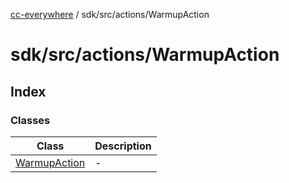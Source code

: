 [cc-everywhere](../../../../index.md) / sdk/src/actions/WarmupAction

# sdk/src/actions/WarmupAction

## Index

### Classes

| Class | Description |
| ------ | ------ |
| [WarmupAction](classes/WarmupAction.md) | - |

